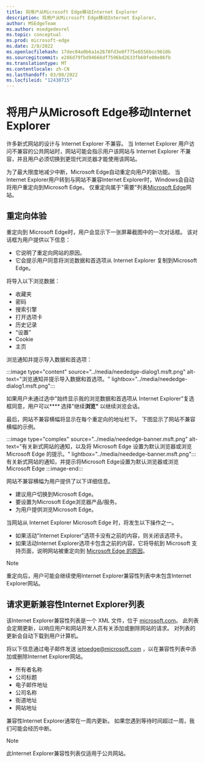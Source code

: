 ```yaml
---
title: 将用户从Microsoft Edge移动Internet Explorer
description: 将用户从Microsoft Edge移动Internet Explorer。
author: MSEdgeTeam
ms.author: msedgedevrel
ms.topic: conceptual
ms.prod: microsoft-edge
ms.date: 2/8/2022
ms.openlocfilehash: 17dec04a0b6a1e2670fd3e0f775e6556bcc9610b
ms.sourcegitcommit: e286d79fbd94666df7596bd2633fb60fe08e86fb
ms.translationtype: MT
ms.contentlocale: zh-CN
ms.lasthandoff: 03/08/2022
ms.locfileid: "12430715"
---
```

# <a name="move-users-to-microsoft-edge-from-internet-explorer"></a>将用户从Microsoft Edge移动Internet Explorer

许多新式网站的设计与 Internet Explorer 不兼容。  当 Internet Explorer 用户访问不兼容的公共网站时，网站可能会指示用户该网站与 Internet Explorer 不兼容，并且用户必须切换到更现代浏览器才能使用该网站。

为了最大限度地减少中断，Microsoft Edge自动重定向用户的新功能。  当Internet Explorer用户转到与网站不兼容Internet Explorer时，Windows会自动将用户重定向到Microsoft Edge。  仅重定向属于"需要"列表[Microsoft Edge](https://edge.microsoft.com/neededge/v1)网站。


<!-- ====================================================================== -->
## <a name="redirection-experience"></a>重定向体验

重定向到 Microsoft Edge时，用户会显示下一张屏幕截图中的一次对话框。  该对话框为用户提供以下信息：
*  它说明了重定向网站的原因。
*  它会提示用户同意将浏览数据和首选项从 Internet Explorer 复制到Microsoft Edge。

将导入以下浏览数据：
*  收藏夹
*  密码
*  搜索引擎
*  打开选项卡
*  历史记录
*  “设置”
*  Cookie
*  主页

浏览通知并提示导入数据和首选项：

:::image type="content" source="../media/neededge-dialog1.msft.png" alt-text="浏览通知并提示导入数据和首选项。" lightbox="../media/neededge-dialog1.msft.png":::

如果用户未通过选中"始终显示我的浏览数据和首选项从 Internet Explorer"复选框同意，用户可以**** 选择"继续**浏览"** 以继续浏览会话。

最后，网站不兼容横幅将显示在每个重定向的地址栏下。  下图显示了网站不兼容横幅的示例。

:::image type="complex" source="../media/neededge-banner.msft.png" alt-text="有关新式网站的通知，以及将 Microsoft Edge 设置为默认浏览器或浏览 Microsoft Edge 的提示。" lightbox="../media/neededge-banner.msft.png":::
   有关新式网站的通知，并提示将Microsoft Edge设置为默认浏览器或浏览Microsoft Edge
:::image-end:::

网站不兼容横幅为用户提供了以下详细信息。

*   建议用户切换到Microsoft Edge。
*   要设置为Microsoft Edge浏览器产品/服务。
*   为用户提供浏览Microsoft Edge。

当网站从 Internet Explorer Microsoft Edge 时，将发生以下操作之一。

*   如果活动"Internet Explorer"选项卡没有之前的内容，则关闭该选项卡。
*   如果活动Internet Explorer选项卡包含之前的内容，它将导航到 Microsoft 支持页面，说明网站被重定向到 [Microsoft Edge 的原因](https://support.microsoft.com/office/the-website-you-were-trying-to-reach-doesn-t-work-with-internet-explorer-8f5fc675-cd47-414c-9535-12821ddfc554)。

> [!NOTE]
> 重定向后，用户可能会继续使用Internet Explorer兼容性列表中未包含Internet Explorer网站。


<!-- ====================================================================== -->
## <a name="request-an-update-to-the-internet-explorer-compatibility-list"></a>请求更新兼容性Internet Explorer列表

该Internet Explorer兼容性列表是一个 XML 文件，位于 [microsoft.com](https://www.microsoft.com)。  此列表会定期更新，以响应用户和网站开发人员有关添加或删除网站的请求。  对列表的更新会自动下载到用户计算机。

将以下信息通过电子邮件发送 [ietoedge@microsoft.com](mailto:ietoedge@microsoft.com) ，以在兼容性列表中添加或删除Internet Explorer网站。

*   所有者名称
*   公司标题
*   电子邮件地址
*   公司名称
*   街道地址
*   网站地址

兼容性Internet Explorer通常在一周内更新。 如果您遇到等待时间超过一周，我们可能会经历中断。

> [!NOTE]
> 此Internet Explorer兼容性列表仅适用于公共网站。
